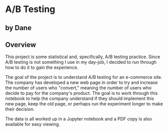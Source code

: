 # A/B Testing
## by Dane

## Overview

This project is some statistical and, specifically, A/B testing practice.  Since A/B testing is not something I use in my day-job, I decided to run through how to do it to gain the experience.

The goal of the project is to understand A/B testing for an e-commerce site.  The company has developed a new web page in order to try and increase the number of users who "convert," meaning the number of users who decide to pay for the company's product.  The goal is to work through this notebook to help the company understand if they should implement this new page, keep the old page, or perhaps run the experiment longer to make their decision.

The data is all worked up in a Jupyter notebook and a PDF copy is also available for easy viewing.